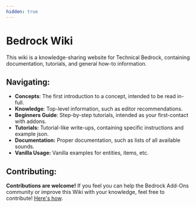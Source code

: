 ```yaml
---
hidden: true
---
```


# Bedrock Wiki

This wiki is a knowledge-sharing website for Technical Bedrock, containing documentation, tutorials, and general how-to information.

## Navigating:

-   **Concepts**: The first introduction to a concept, intended to be read in-full.
-   **Knowledge**: Top-level information, such as editor recommendations.
-   **Beginners Guide**: Step-by-step tutorials, intended as your first-contact with addons.
-   **Tutorials:** Tutorial-like write-ups, containing specific instructions and example json.
-   **Documentation:** Proper documentation, such as lists of all available sounds.
-   **Vanilla Usage:** Vanilla examples for entities, items, etc.

## Contributing:

**Contributions are welcome!**
If you feel you can help the Bedrock Add-Ons community or improve this Wiki with your knowledge, feel free to contribute! [Here's how](/contribute).
